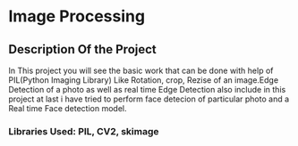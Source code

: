# Image Processing

## Description Of the Project 

In This project you will see the basic work that can be done with help of PIL(Python Imaging Library) Like Rotation, crop, Rezise of an image.Edge Detection of a photo as well as real time Edge Detection also include in this project at last i have tried to perform face detecion of particular photo and a Real time Face detection model.
  ### Libraries Used: PIL, CV2, skimage
